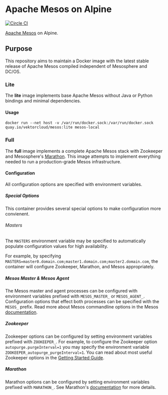# Apache Mesos on Alpine

[![Circle CI](https://circleci.com/gh/vektorcloud/mesos.svg?style=svg)](https://circleci.com/gh/vektorcloud/mesos)

[Apache Mesos](mesos.apache.com) on Alpine.

## Purpose

This repository aims to maintain a Docker image with the latest stable release of Apache Mesos compiled independent of Mesosphere and DC/OS.


### Lite 

The **lite** image implements base Apache Mesos without Java or Python bindings and minimal dependencies.

#### Usage

    docker run --net host -v /var/run/docker.sock:/var/run/docker.sock quay.io/vektorcloud/mesos:lite mesos-local

### Full

The **full** image implements a complete Apache Mesos stack with Zookeeper and Mesosphere's [Marathon](https://github.com/mesosphere/marathon).
This image attempts to implement everything needed to run a production-grade Mesos infrastructure.

#### Configuration

All configuration options are specified with environment variables.

##### Special Options

This container provides several special options to make configuration more convienent.

###### Masters

The `MASTERS` environment variable may be specified to automatically populate configuration values for high availability.

For example, by specifying `MASTERS=master0.domain.com;master1.domain.com;master2.domain.com`, the container 
will configure Zookeeper, Marathon, and Mesos appropriately.

##### Mesos Master & Mesos Agent
The Mesos master and agent processes can be configured with environment variables prefixed with `MESOS_MASTER_` or `MESOS_AGENT_`.
Configuration options that effect both processes can be specified with the `MESOS_` prefix. Read more about Mesos commandline options
in the Mesos [documentation](http://mesos.apache.org/documentation/latest/configuration/).

##### Zookeeper
Zookeeper options can be configured by setting environment variables prefixed with `ZOOKEEPER_`. For example, to
configure the Zookeeper option `autopurge.purgeInterval=1` you may specify the environment variable
`ZOOKEEPER_autopurge_purgeInterval=1`. You can read about most useful Zookeeper options in the [Getting Started Guide](https://zookeeper.apache.org/doc/trunk/zookeeperStarted.html).

##### Marathon
Marathon options can be configured by setting environment variables prefixed with `MARATHON_`. See Marathon's [documentation](https://mesosphere.github.io/marathon/docs/command-line-flags.html) for more details.



